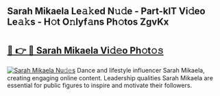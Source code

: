 ## Sarah Mikaela Le𝚊𝚔ed N𝚞𝚍e - Part-kIT Vi𝚍eo Le𝚊𝚔s - H𝚘t O𝚗lyf𝚊ns Ph𝚘tos ZgvKx

# <h2><a href="http://hf2zmqc.feru.top/?c=Sarah+Mikaela">🔗 👉 🔴 Sarah Mikaela Vi𝚍𝚎o Ph𝚘t𝚘𝚜</a></h2>

[![Sarah Mikaela Nu𝚍𝚎s](https://i.imgur.com/0TWrTi3.gif)](http://hf2zmqc.feru.top/?c=Sarah+Mikaela)
Dance and lifestyle influencer Sarah Mikaela, creating engaging online content. Leadership qualities Sarah Mikaela are essential for public figures to inspire and motivate their followers. 
